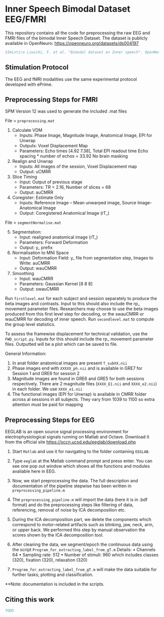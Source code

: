 # Inner Speech Bimodal Dataset EEG/FMRI
This repository contains all the code for preprocessing the raw EEG and FMRI files of the bimodal Inner Speech Dataset.
The dataset is publicly available in OpenNeuro: https://openneuro.org/datasets/ds004197
```bibtex
SImistira Liwicki, F. et al. "Bimodal dataset on Inner speech". OpenNeuro https://doi:10.18112/openneuro.ds004197.v1.0.2 (2022)
```

## Stimulation Protocol
The EEG and fMRI modalities use the same experimental protocol developed with ePrime.

## Preprocessing Steps for FMRI
SPM Version 12 was used to generate the included .mat files

File = `preprocessing.mat`
1.	Calculate VDM 
     - Inputs: Phase Image, Magnitude Image, Anatomical Image, EPI for Unwrap
     - Outputs: Voxel Displacement Map
     - Parameters: Echo times [4.92 7.38], Total EPI readout time 
Echo spacing * number of echos = 33.92
No brain masking
2.	Realign and Unwrap
     - Inputs: All images of the session, Voxel Displacement map
     - Output: uCMRR
3.	Slice Timing
     - Input: Output of previous stage
     - Parameters: TR = 2.16, Number of slices = 68
      - Output: auCMRR
4.	Coregister: Estimate Only
     - Inputs: Reference Image – Mean unwarped image, Source Image- Anatomical Image
     - Output: Coregistered Anatomical Image (rT_)
     
File = `segmentNormalise.mat`

5.  Segmentation:
     - Input: realigned anatomical image (rT_)
     - Parameters: Forward Deformation
     - Output: y_ prefix
6.  Normalisation to MNI Space
     - Input: Deformation Field: y_ file from segmentation step, Images to Write: auCMRR
     - Output: wauCMRR
7.	Smoothing
     - Input: wauCMRR
     - Parameters: Gaussian Kernel [8 8 8]
     - Output: swauCMRR
     
Run `firstlevel.mat` for each subject and session separately to produce the beta images and contrasts. Input to this should also include the rp_ movement parameter files. Researchers may choose to use the beta images produced from this first level step for decoding, or the swauCMRR or wauCMRR for decoding of inner speech.
Run `secondlevel.mat` to compute the group level statistics.


To assess the framewise displacement for technical validation, use the `FWD_script.py`. Inputs for this should include the rp_ movement parameter files. Outputted will be a plot which can be saved to file.


General Information:
1.  In anat folder anatomical images are present `T_subXX.nii`
2. Phase images end with `XXXXX_ph.nii` and is available in GRE7 for Session 1 and GRE6 for session 2
3. Magnitude images are found in GRE6 and GRE5 for both sessions respectively. There are 2 magnitude files (`XXXX_E1.nii` and `XXXX_e2.nii`) in each folder. We use `XXXX_e1.nii`
4. The functional images (EPI for Unwrap) is available in CMRR folder across al sessions in all subjects.
They vary from 1039 to 1100 so extra attention must be paid for mapping

## Preprocessing Steps for EEG

EEGLAB is an open source signal processing environment for electrophysiological signals running on Matlab and Octave. Download it from the official site https://sccn.ucsd.edu/eeglab/download.php

1. Start `Matlab` and use it for navigating to the folder containing `EEGLAB`.

2. Type `eeglab` at the Matlab command prompt and press enter. You can see one pop out window which shows all the functions and modules available here in EEG.

3. Now, we start preprocessing the data. The full description and documentation of the pipeline stepwise has been written in `preprocessing_pipeline.m`

4. The `preprocessing_pipeline.m` will import the data (here it is in .bdf format) and do the preprocessing steps like filtering of data, referencing, removal of noise by ICA decomposition etc.

5. During the ICA decomposition part, we delete the components which correspond to motor-related artifacts such as blinking, jaw, neck, arm, or upper back. We performed this step by manual observation the scores shown by the ICA decomposition tool. 

6. After cleaning the data, we segment/epoch the continuous data using the script `Program_for_extracting_label_from_gT.m`
Details:
•	Channels 64
•	Sampling rate: 512
•	Number of stimuli: 960 which includes classes (320), fixation (320), relaxation (320)

6. `Program_for_extracting_label_from_gT.m` will make the data suitable for further tasks; plotting and classification.

**Note: documentation is included in the scripts.

## Citing this work
```bibtex
TODO
```
